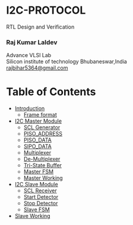 # I2C-PROTOCOL
RTL Design and Verification     

###        Raj Kumar Laldev 
 Advance VLSI Lab   
   Silicon institute of technology Bhubaneswar,India  
       rajbihar5364@gmail.com
 # Table of Contents 
- [Introduction ](#Introduction)  
   * [Frame format](#Frame-formate)  
- [I2C Master Module](#I2C-Master-Module)  
  * [SCL Generator](#SCL-Generator)    
  * [PISO_ADDRESS](#PISO_ADDRESS)
  * [PISO_DATA](#PISO_DATA)   
  * [SIPO_DATA](#SIPO_DATA)   
  * [Multiplexer](#Multiplexer)  
  * [De-Multiplexer](#De--Multiplexer)  
  * [Tri-State Buffer](#Tri--State-Buffer)  
  * [Master FSM](#Master-FSM)
  - [Master Working](#Master-Working)   
- [I2C Slave Module](#I2C-Slave-Module)  
  * [SCL Receiver](#SCL-Receiver)  
  * [Start Detector](#Start-Detector)  
  * [Stop Detector](#Stop-Detector)  
  * [Slave FSM](#Slave-FSM)  
- [Slave Working](#Slave-Working)  
